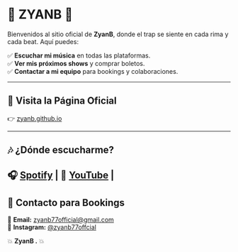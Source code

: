 # 🎤 ZYANB  🎤  

Bienvenidos al sitio oficial de **ZyanB**, donde el trap se siente en cada rima y cada beat. Aquí puedes:  

✅ **Escuchar mi música** en todas las plataformas.  
✅ **Ver mis próximos shows** y comprar boletos.  
✅ **Contactar a mi equipo** para bookings y colaboraciones.  

---

## 🚀 **Visita la Página Oficial**  
👉 [zyanb.github.io](https://zyanb77.github.io/zyanb-website/)  

---

## 🎶 **¿Dónde escucharme?**  
🎧 [Spotify](#) | 🎥 [YouTube](#) |
---

## 📩 **Contacto para Bookings**  
📧 **Email:** [zyanb77official@gmail.com](zyanb77official.com)  
📸 **Instagram:** [@zyanb77offcial](#)  

💥 **ZyanB .** 💥  
